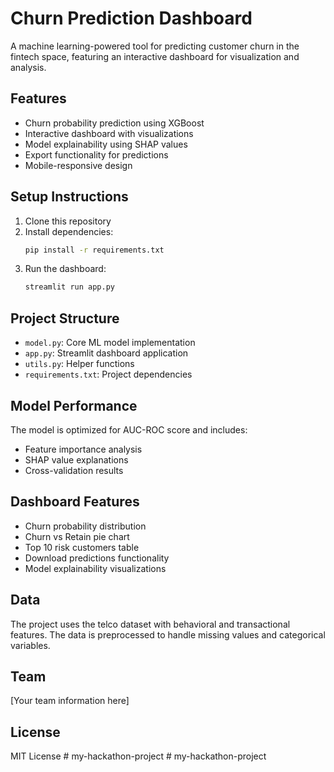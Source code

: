 # Churn Prediction Dashboard

A machine learning-powered tool for predicting customer churn in the fintech space, featuring an interactive dashboard for visualization and analysis.

## Features

- Churn probability prediction using XGBoost
- Interactive dashboard with visualizations
- Model explainability using SHAP values
- Export functionality for predictions
- Mobile-responsive design

## Setup Instructions

1. Clone this repository
2. Install dependencies:
   ```bash
   pip install -r requirements.txt
   ```
3. Run the dashboard:
   ```bash
   streamlit run app.py
   ```

## Project Structure

- `model.py`: Core ML model implementation
- `app.py`: Streamlit dashboard application
- `utils.py`: Helper functions
- `requirements.txt`: Project dependencies

## Model Performance

The model is optimized for AUC-ROC score and includes:
- Feature importance analysis
- SHAP value explanations
- Cross-validation results

## Dashboard Features

- Churn probability distribution
- Churn vs Retain pie chart
- Top 10 risk customers table
- Download predictions functionality
- Model explainability visualizations

## Data

The project uses the telco dataset with behavioral and transactional features. The data is preprocessed to handle missing values and categorical variables.

## Team

[Your team information here]

## License

MIT License #   m y - h a c k a t h o n - p r o j e c t  
 #   m y - h a c k a t h o n - p r o j e c t  
 